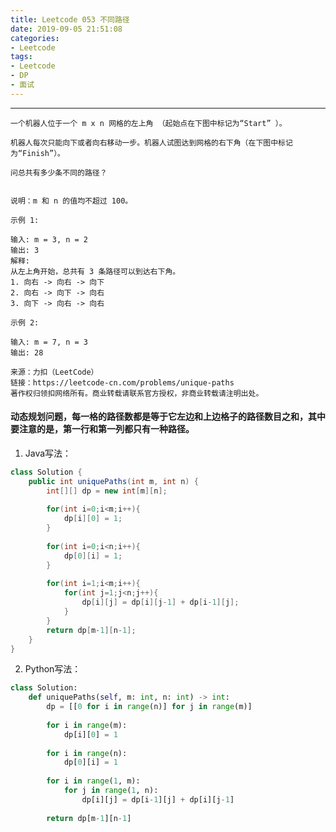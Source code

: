 ```yaml
---
title: Leetcode 053 不同路径
date: 2019-09-05 21:51:08
categories:
- Leetcode
tags:
- Leetcode
- DP
- 面试
---
```


---
    一个机器人位于一个 m x n 网格的左上角 （起始点在下图中标记为“Start” ）。

    机器人每次只能向下或者向右移动一步。机器人试图达到网格的右下角（在下图中标记为“Finish”）。

    问总共有多少条不同的路径？


    说明：m 和 n 的值均不超过 100。

    示例 1:

    输入: m = 3, n = 2
    输出: 3
    解释:
    从左上角开始，总共有 3 条路径可以到达右下角。
    1. 向右 -> 向右 -> 向下
    2. 向右 -> 向下 -> 向右
    3. 向下 -> 向右 -> 向右

    示例 2:

    输入: m = 7, n = 3
    输出: 28

    来源：力扣（LeetCode）
    链接：https://leetcode-cn.com/problems/unique-paths
    著作权归领扣网络所有。商业转载请联系官方授权，非商业转载请注明出处。


#### 动态规划问题，每一格的路径数都是等于它左边和上边格子的路径数目之和，其中要注意的是，第一行和第一列都只有一种路径。


1. Java写法：
```java
class Solution {
    public int uniquePaths(int m, int n) {
        int[][] dp = new int[m][n];
        
        for(int i=0;i<m;i++){
            dp[i][0] = 1;
        }
        
        for(int i=0;i<n;i++){
            dp[0][i] = 1;
        }
        
        for(int i=1;i<m;i++){
            for(int j=1;j<n;j++){
                dp[i][j] = dp[i][j-1] + dp[i-1][j];
            }
        }
        return dp[m-1][n-1];
    }
}
```

2. Python写法：
```python
class Solution:
    def uniquePaths(self, m: int, n: int) -> int:
        dp = [[0 for i in range(n)] for j in range(m)]
        
        for i in range(m):
            dp[i][0] = 1
        
        for i in range(n):
            dp[0][i] = 1
            
        for i in range(1, m):
            for j in range(1, n):
                dp[i][j] = dp[i-1][j] + dp[i][j-1]
        
        return dp[m-1][n-1]
```   

